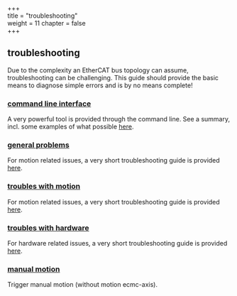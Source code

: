 +++  
title = "troubleshooting"   
weight = 11
chapter = false  
+++  

## troubleshooting

Due to the complexity an EtherCAT bus topology can assume, troubleshooting can be challenging.
This guide should provide the basic means to diagnose simple errors and is by no means complete!

### [command line interface](ethercatcli)
A very powerful tool is provided through the command line.
See a summary, incl. some examples of what possible [here](ethercatcli).

### [general problems](general)
For motion related issues, a very short troubleshooting guide is provided [here](motion).

### [troubles with motion](motion)
For motion related issues, a very short troubleshooting guide is provided [here](motion).

### [troubles with hardware](hardware)
For hardware related issues, a very short troubleshooting guide is provided [here](hardware).

### [manual motion](manual)
Trigger manual motion (without motion ecmc-axis).
